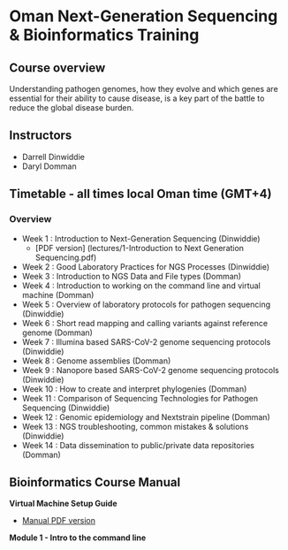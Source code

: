# Oman Next-Generation Sequencing & Bioinformatics Training

## Course overview
Understanding pathogen genomes, how they evolve and which genes are essential for their ability to cause disease, is a key part of the battle to reduce the global disease burden.

## Instructors
- Darrell Dinwiddie
- Daryl Domman

## Timetable - all times local Oman time (GMT+4)
### Overview 

- Week 1 : Introduction to Next-Generation Sequencing (Dinwiddie)
  - [PDF version] (lectures/1-Introduction to Next Generation Sequencing.pdf)  
- Week 2 : Good Laboratory Practices for NGS Processes (Dinwiddie)
- Week 3 : Introduction to NGS Data and File types (Domman)
- Week 4 : Introduction to working on the command line and virtual machine (Domman)
- Week 5 : Overview of laboratory protocols for pathogen sequencing (Dinwiddie)
- Week 6 : Short read mapping and calling variants against reference genome (Domman)
- Week 7 : Illumina based SARS-CoV-2 genome sequencing protocols (Dinwiddie)
- Week 8 : Genome assemblies (Domman)
- Week 9 : Nanopore based SARS-CoV-2 genome sequencing protocols (Dinwiddie)
- Week 10 : How to create and interpret phylogenies (Domman)
- Week 11 : Comparison of Sequencing Technologies for Pathogen Sequencing (Dinwiddie)
- Week 12 : Genomic epidemiology and Nextstrain pipeline (Domman)
- Week 13 : NGS troubleshooting, common mistakes & solutions (Dinwiddie)
- Week 14 : Data dissemination to public/private data repositories (Domman)

## Bioinformatics Course Manual
**Virtual Machine Setup Guide**
- [Manual PDF version](manuals/VM_Setup_Guide.pdf)

**Module 1 - Intro to the command line**

